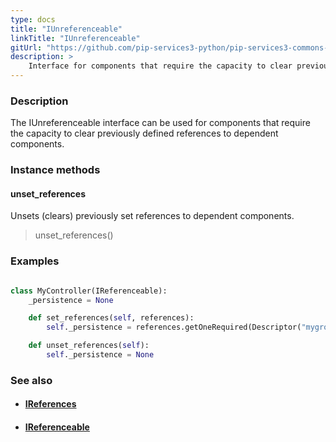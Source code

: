 ```yaml
---
type: docs
title: "IUnreferenceable"
linkTitle: "IUnreferenceable"
gitUrl: "https://github.com/pip-services3-python/pip-services3-commons-python"
description: >
    Interface for components that require the capacity to clear previously defined references to dependent components.
---
```


### Description

The IUnreferenceable interface can be used for components that require the capacity to clear previously defined references to dependent components.

### Instance methods

#### unset_references
Unsets (clears) previously set references to dependent components. 

> unset_references()

### Examples

```python

class MyController(IReferenceable):
    _persistence = None

    def set_references(self, references):
        self._persistence = references.getOneRequired(Descriptor("mygroup", "persistence", "*", "*", "1.0"))

    def unset_references(self):
        self._persistence = None

```

### See also
- #### [IReferences](../ireferences)
- #### [IReferenceable](../ireferenceable)
